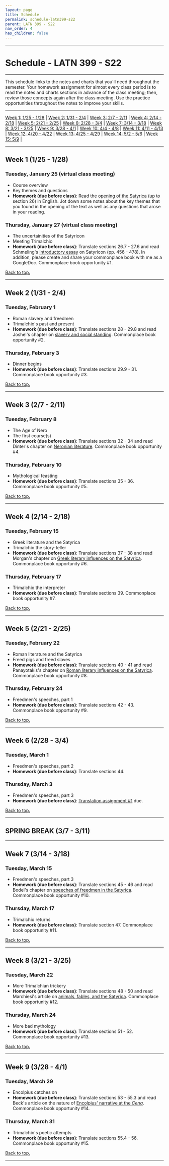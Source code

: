 ```yaml
---
layout: page
title: Schedule
permalink: schedule-latn399-s22
parent: LATN 399 - S22
nav_order: 4
has_children: false
---
```

***

# Schedule - LATN 399 - S22

***

This schedule links  to the notes and charts that you'll need throughout the semester. Your homework assignment for almost every class period is to read the notes and charts sections in advance of the class meeting; then, review those concepts again after the class meeting. Use the practice opportunities throughout the notes to improve your skills.

***

[Week 1: 1/25 - 1/28](#week-1) \| [Week 2: 1/31 - 2/4](#week-2) \| [Week 3: 2/7 - 2/11](#week-3) \|
[Week 4: 2/14 - 2/18](#week-4) \| [Week 5: 2/21 - 2/25](#week-5) \| [Week 6: 2/28 - 3/4](#week-6) \|
[Week 7: 3/14 - 3/18](#week-7) \| [Week 8: 3/21 - 3/25](#week-8) \| [Week 9: 3/28 - 4/1](#week-9) \|
[Week 10: 4/4 - 4/8](#week-10) \| [Week 11: 4/11 - 4/13](#week-11) \| [Week 12: 4/20 - 4/22](#week-12) \|
[Week 13: 4/25 - 4/29](#week-13) \| [Week 14: 5/2 - 5/6](#week-14) \| [Week 15: 5/9](#week-15) \|

***

## Week 1 (1/25 - 1/28)

### Tuesday, January 25 (virtual class meeting)
- Course overview
- Key themes and questions
- **Homework (due before class)**: Read the [opening of the Satyrica](https://www.poetryintranslation.com/PITBR/Latin/PetroniusSatyriconPartI.php) (up to section 26) in English. Jot down some notes about the key themes that you found in the opening of the text as well as any questions that arose in your reading.

### Thursday, January 27 (virtual class meeting)
- The uncertainities of the Satyricon
- Meeting Trimalchio 
- **Homework (due before class)**: Translate sections 26.7 - 27.6 and read Schmeling's [introductory essay](https://drive.google.com/file/d/1W_e8shQdZrIkm7ENnOgXWo8K9j27GWol/view?usp=sharing) on Satyricon (pp. 456 - 478). In addition, please create and share your commonplace book with me as a GoogleDoc. Commonplace book opportunity #1.

[Back to top.](#top)

***

## Week 2 (1/31 - 2/4)

### Tuesday, February 1
- Roman slavery and freedmen
- Trimalchio's past and present
- **Homework (due before class)**: Translate sections 28 - 29.8 and read Joshel's chapter on [slavery and social standing](https://drive.google.com/file/d/1PBHA-ASWpfCJwLUXQ0o5QSi6zKVtznue/view?usp=sharing). Commonplace book opportunity #2.

### Thursday, February 3
- Dinner begins
- **Homework (due before class)**: Translate sections 29.9 - 31. Commonplace book opportunity #3.

[Back to top.](#top)

***

## Week 3 (2/7 - 2/11)

### Tuesday, February 8
- The Age of Nero
- The first course(s)
- **Homework (due before class)**: Translate sections 32 - 34 and read Dinter's chapter on [Neronian literature](https://drive.google.com/file/d/1xyD_MZY10oczR_wByHWJKSDNq9CKD1Of/view?usp=sharing). Commonplace book opportunity #4.

### Thursday, February 10
- Mythological feasting
- **Homework (due before class)**: Translate sections 35 - 36. Commonplace book opportunity #5.

[Back to top.](#top)

***

## Week 4 (2/14 - 2/18)

### Tuesday, February 15
- Greek literature and the Satyrica
- Trimalchio the story-teller
- **Homework (due before class)**: Translate sections 37 - 38 and read Morgan's chapter on [Greek literary influences on the Satyrica](https://drive.google.com/file/d/1pFbAhl4uo5GEZDCm7h3PhDQmuSCYgdu3/view?usp=sharing). Commonplace book opportunity #6.

### Thursday, February 17
- Trimalchio the interpreter
- **Homework (due before class)**: Translate sections 39. Commonplace book opportunity #7.

[Back to top.](#top)

***

## Week 5 (2/21 - 2/25)

### Tuesday, February 22
- Roman literature and the Satyrica
- Freed pigs and freed slaves
- **Homework (due before class)**: Translate sections 40 - 41 and read Panayotakis's chapter on [Roman literary influences on the Satyrica](https://drive.google.com/file/d/1PMzUHeEAcpCuceG5RLvdL-M6ccdUYmIi/view?usp=sharing). Commonplace book opportunity #8.

### Thursday, February 24
- Freedmen's speeches, part 1
- **Homework (due before class)**: Translate sections 42 - 43. Commonplace book opportunity #9.

[Back to top.](#top)

***

## Week 6 (2/28 - 3/4)

### Tuesday, March 1
- Freedmen's speeches, part 2
- **Homework (due before class)**: Translate sections 44.

### Thursday, March 3
- Freedmen's speeches, part 3
- **Homework (due before class)**: [Translation assignment #1](https://dominicmachado.github.io/translation-assigment-latn399-s22) due.

[Back to top.](#top)

***

## SPRING BREAK (3/7 - 3/11)

***

## Week 7 (3/14 - 3/18)

### Tuesday, March 15
- Freedmen's speeches, part 3
- **Homework (due before class)**: Translate sections 45 - 46 and read Bodel's chapter on [speeches of freedmen in the Satyrica](https://drive.google.com/file/d/1BUIA0qV0RChVTn1jxNol_XXgOSgz1ytl/view?usp=sharing). Commonplace book opportunity #10.

### Thursday, March 17
- Trimalchio returns
- **Homework (due before class)**: Translate section 47. Commonplace book opportunity #11.

[Back to top.](#top)

***

## Week 8 (3/21 - 3/25)

### Tuesday, March 22
- More Trimalchian trickery
- **Homework (due before class)**: Translate sections 48 - 50 and read Marchiesi's article on [animals, fables, and the Satyrica](https://drive.google.com/file/d/1FsrWaFtH_MjKIdEBKV_EoSe7YBVB-yyT/view?usp=sharing). Commonplace book opportunity #12.

### Thursday, March 24
- More bad mythology
- **Homework (due before class)**: Translate sections 51 - 52. Commonplace book opportunity #13.

[Back to top.](#top)

***

## Week 9 (3/28 - 4/1)

### Tuesday, March 29
- Encolpius catches on
- **Homework (due before class)**: Translate sections 53 - 55.3 and read Beck's article on the nature of [Encolpius' narrative at the *Cena*](https://drive.google.com/file/d/1_RQ9W8ZXkeQaztVSJ5bY5AwG5ZgljYYC/view?usp=sharing). Commonplace book opportunity #14.

### Thursday, March 31
- Trimalchio's poetic attempts
- **Homework (due before class)**: Translate sections 55.4 - 56. Commonplace book opportunity #15.

[Back to top.](#top)

***
